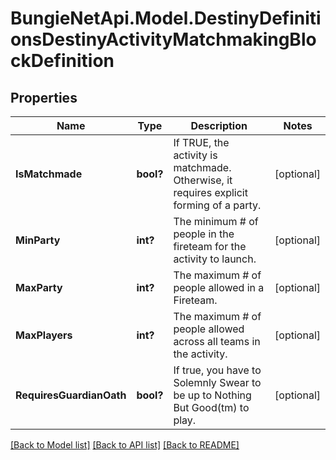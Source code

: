 # BungieNetApi.Model.DestinyDefinitionsDestinyActivityMatchmakingBlockDefinition
## Properties

Name | Type | Description | Notes
------------ | ------------- | ------------- | -------------
**IsMatchmade** | **bool?** | If TRUE, the activity is matchmade. Otherwise, it requires explicit forming of a party. | [optional] 
**MinParty** | **int?** | The minimum # of people in the fireteam for the activity to launch. | [optional] 
**MaxParty** | **int?** | The maximum # of people allowed in a Fireteam. | [optional] 
**MaxPlayers** | **int?** | The maximum # of people allowed across all teams in the activity. | [optional] 
**RequiresGuardianOath** | **bool?** | If true, you have to Solemnly Swear to be up to Nothing But Good(tm) to play. | [optional] 

[[Back to Model list]](../README.md#documentation-for-models) [[Back to API list]](../README.md#documentation-for-api-endpoints) [[Back to README]](../README.md)

